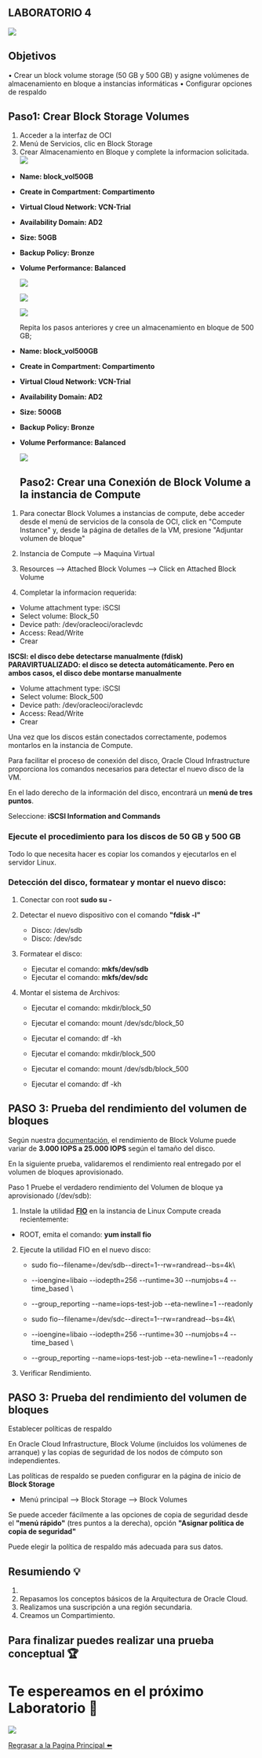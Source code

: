 ## LABORATORIO 4


  ![](./img1/98.png)

## Objetivos
• Crear  un block volume storage  (50 GB y 500 GB) y asigne volúmenes de almacenamiento en bloque a instancias informáticas
• Configurar opciones de respaldo

## Paso1: Crear Block Storage Volumes

1.	Acceder a la interfaz de OCI
2.	Menú de Servicios, clic en Block Storage
3.	Crear Almacenamiento en Bloque  y complete la informacion solicitada.
  ![](./img1/97.png)
  
    
  
* **Name: block_vol50GB**
* **Create in Compartment: Compartimento**
* **Virtual Cloud Network: VCN-Trial**
* **Availability Domain: AD2**
* **Size: 50GB**
* **Backup Policy: Bronze**
* **Volume Performance: Balanced**

  ![](./img1/96.png)
  
  ![](./img1/96a.png)
  
  ![](./img1/96b.png)
  
  Repita los pasos anteriores y cree un almacenamiento en bloque de 500 GB;
  
  
* **Name: block_vol500GB**
* **Create in Compartment: Compartimento**
* **Virtual Cloud Network: VCN-Trial**
* **Availability Domain: AD2**
* **Size: 500GB**
* **Backup Policy: Bronze**
* **Volume Performance: Balanced**


  ![](./img1/95.png)
  
  ## Paso2: Crear una Conexión de Block Volume a la instancia de Compute
  
1.	Para conectar Block Volumes a instancias de compute, debe acceder desde el menú de servicios de la consola de OCI, click en "Compute Instance" y, desde       la página de detalles de la VM, presione "Adjuntar volumen de bloque"
 
 
2. Instancia de Compute -->  Maquina Virtual 

3. Resources --> Attached Block Volumes --> Click en Attached Block Volume

4. Completar la informacion requerida: 

* Volume attachment type: iSCSI
* Select volume: Block_50
* Device path: /dev/oracleoci/oraclevdc
* Access: Read/Write
* Crear 

  
   
 **ISCSI: el disco debe detectarse manualmente (fdisk)
PARAVIRTUALIZADO: el disco se detecta automáticamente.
Pero en ambos casos, el disco debe montarse manualmente**
    
    
* Volume attachment type: iSCSI
* Select volume: Block_500
* Device path: /dev/oracleoci/oraclevdc
* Access: Read/Write
* Crear 

Una vez que los discos están conectados correctamente, podemos montarlos en la instancia de Compute.

Para facilitar el proceso de conexión del disco, Oracle Cloud Infrastructure proporciona los comandos necesarios para detectar el nuevo disco de la VM. 

En el lado derecho de la información del disco, encontrará un **menú de tres puntos**.

Seleccione: **iSCSI Information and Commands**

### Ejecute el procedimiento para los discos de 50 GB y 500 GB

Todo lo que necesita hacer es copiar los comandos y ejecutarlos en el servidor Linux.

### Detección del disco, formatear y montar el nuevo disco:

1. Conectar con root **sudo su -**

2. Detectar el nuevo dispositivo con el comando **"fdisk -l"**
   + Disco: /dev/sdb     
   + Disco: /dev/sdc
3. Formatear el disco: 
   + Ejecutar el comando: **mkfs/dev/sdb**
   + Ejecutar el comando: **mkfs/dev/sdc**
 
4. Montar el sistema de Archivos:
   + Ejecutar el comando: mkdir/block_50
   + Ejecutar el comando: mount /dev/sdc/block_50
   + Ejecutar el comando: df -kh
   
   + Ejecutar el comando: mkdir/block_500
   + Ejecutar el comando: mount /dev/sdb/block_500
   + Ejecutar el comando: df -kh
   
  ## PASO 3: Prueba del rendimiento del volumen de bloques
  
Según nuestra [documentación](https://docs.cloud.oracle.com/es-ww/iaas/Content/Block/Concepts/blockvolumeperformance.htm), el rendimiento de Block Volume puede variar de **3.000 IOPS a 25.000 IOPS** según el tamaño del disco. 

En la siguiente prueba, validaremos el rendimiento real entregado por el volumen de bloques aprovisionado.

Paso 1 Pruebe el verdadero rendimiento del Volumen de bloque ya aprovisionado (/dev/sdb):

1.  Instale la utilidad [**FIO**](https://docs.cloud.oracle.com/en-us/iaas/Content/Block/References/samplefiocommandslinux.htm) en la instancia de Linux Compute creada recientemente: 

* ROOT, emita el comando: **yum install fio**

2.  Ejecute la utilidad FIO en el nuevo disco: 

    + sudo fio--filename=/dev/sdb--direct=1--rw=randread--bs=4k\
    + --ioengine=libaio --iodepth=256 --runtime=30 --numjobs=4 --time_based \
    + --group_reporting --name=iops-test-job --eta-newline=1 --readonly
    
    
    + sudo fio--filename=/dev/sdc--direct=1--rw=randread--bs=4k\
    + --ioengine=libaio --iodepth=256 --runtime=30 --numjobs=4 --time_based \
    + --group_reporting --name=iops-test-job --eta-newline=1 --readonly


3. Verificar Rendimiento. 

 ## PASO 3: Prueba del rendimiento del volumen de bloques

Establecer políticas de respaldo

En Oracle Cloud Infrastructure, Block Volume (incluidos los volúmenes de arranque) y las copias de seguridad de los nodos de cómputo son independientes. 

Las políticas de respaldo se pueden configurar en la página de inicio de **Block Storage** 

* Menú principal --> Block Storage  -->  Block Volumes

Se puede acceder fácilmente a las opciones de copia de seguridad desde el **"menú rápido"** (tres puntos a la derecha), opción **"Asignar política de copia de seguridad"**

Puede elegir la política de respaldo más adecuada para sus datos.


## Resumiendo :bulb:
1. 
2. Repasamos los conceptos básicos de la Arquitectura de Oracle Cloud.
3. Realizamos una suscripción a una región secundaria.
4. Creamos un Compartimiento.

## Para finalizar puedes realizar una prueba conceptual :trophy:

# Te espereamos en el próximo Laboratorio  :rocket:

 ![](./img1/93.png)
 
 
[Regrasar a la Pagina Principal :arrow_left:](../README.md)

    
   
  
   
   




         
  
  








